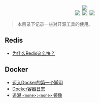 <div align="center"><img src="https://ossweb-img.qq.com/images/lol/web201310/skin/big92016.jpg"/></div>

<div align="center"><img src="https://img.shields.io/badge/WeChat-yamolv-green.svg?logo=Wechat"/>&ensp;<img src="https://img.shields.io/badge/%E7%BD%97%E6%B4%8B%E6%BC%BE-yamolv%40qq.com-red.svg?logo=Tencent%20QQ"/>&ensp;<img src="https://img.shields.io/badge/open-source-orange"/></div>

> 本目录下记录一些对开源工具的使用。


## Redis
- [为什么Redis这么快？](https://github.com/2yLoo/broken-sowrd/blob/master/open-sources/Redis/WhyRedisFast.md)

## Docker
- [迈入Docker的第一个脚印](https://github.com/2yLoo/broken-sowrd/blob/master/open-sources/docker/FirstInDocker.md)
- [Docker容器日志](https://github.com/2yLoo/broken-sowrd/blob/master/open-sources/docker/DockerContainerLog.md)
- [追溯 `<none>:<none>` 镜像](https://github.com/2yLoo/broken-sowrd/blob/master/open-sources/docker/DockerNoneTagImage.md)
